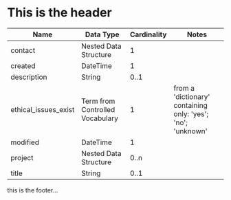# This is the header
<table><thead><tr><th>Name</th><th>Data Type</th><th>Cardinality</th><th>Notes</th></tr></thead><tbody><tr><td>contact</td><td>Nested Data Structure</td><td>1</td><td></td></tr><tr><td>created</td><td>DateTime</td><td>1</td><td></td></tr><tr><td>description</td><td>String</td><td>0..1</td><td></td></tr><tr><td>ethical_issues_exist</td><td>Term from Controlled Vocabulary</td><td>1</td><td>from a 'dictionary' containing only: 'yes'; 'no'; 'unknown'</td></tr><tr><td>modified</td><td>DateTime</td><td>1</td><td></td></tr><tr><td>project</td><td>Nested Data Structure</td><td>0..n</td><td></td></tr><tr><td>title</td><td>String</td><td>0..1</td><td></td></tr></tbody></table>
this is the footer...